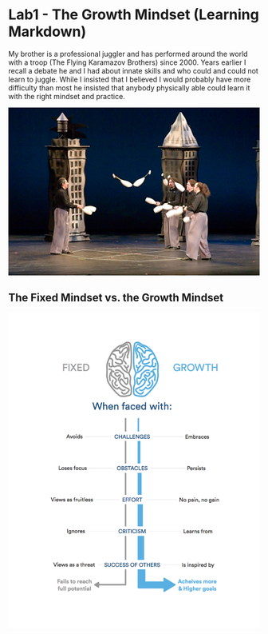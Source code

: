 # Lab1 - The Growth Mindset (Learning Markdown)

My brother is a professional juggler and has performed around the world with a troop (The Flying Karamazov Brothers) since 2000.  Years earlier I recall a debate he and I had about innate skills and who could and could not learn to juggle.  While I insisted that I believed I would probably have more difficulty than most he insisted that anybody physically able could learn it with the right mindset and practice.

![The Flying Karamazov Brothers](/images/Flying_Karamazov_Brothers_-_121796780.jpg)

## The Fixed Mindset vs. the Growth Mindset

![Fixed Mindset vs. Growth Mindset](/images/NewGrowthMindset2.png)

